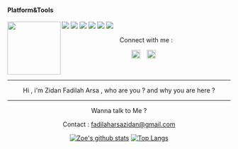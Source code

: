 #### Platform&Tools

[![](https://img.shields.io/badge/-NPM-cb3837?style=flat-square&logo=npm&logoColor=white)](https://npmjs.com/)
[![](https://img.shields.io/badge/-Linux-fcc624?style=flat-square&logo=linux&logoColor=white)](https://www.linuxfoundation.org/)
[![](https://img.shields.io/badge/-Node.js-43853d?style=flat-square&logo=node.js&logoColor=ffffff)](https://nodejs.org/)
[![](https://img.shields.io/badge/Visual_Studio_Code-0078D4?style=flat-square&logo=visual%20studio%20code&logoColor=white)](https://nodejs.org/)
[![](https://img.shields.io/badge/PHP-777BB4?style=flat-square&logo=php&logoColor=white)](https://nodejs.org/)
[![](https://img.shields.io/badge/Julia-9558B2?style=flat-square&logo=julia&logoColor=white)](https://nodejs.org/)
<img src="https://i.ibb.co/x2jBnMp/st-small-507x507-pad-600x600-f8f8f8.jpg" width="120" height="120" align="left">
<center>
Connect with me :

<a href="https://wa.me/77472105089"><img src="https://i.ibb.co/q93L1W7/4014870.png" alt="alt text" width="20" height="20"></a>      &nbsp;&nbsp;   <a href="https://instagram.com/_zidanfadilaharsa"><img src="https://image.flaticon.com/icons/svg/174/174855.svg" alt="alt text" width="20" height="20"></a>
 &nbsp;&nbsp; 




&nbsp;&nbsp;     &nbsp;&nbsp;    &nbsp;&nbsp;   &nbsp;&nbsp;   &nbsp;&nbsp;   
___
Hi , i'm Zidan Fadilah Arsa , who are you ? and why you are here ?
___


Wanna talk to Me ? 

Contact : fadilaharsazidan@gmail.com

[![Zoe's github stats](https://github-readme-stats.vercel.app/api?username=zoexavier&show_icons=true&hide=issues&bg_color=0D1117&text_color=c9d1d9&icon_color=ff3860&title_color=7957d5&hide_border=true&count_private=true)](https://github.com/zoexavier/github-readme-stats)
[![Top Langs](https://github-readme-stats.vercel.app/api/top-langs/?username=tzy&layout=compact&langs_count=7&hide=html&bg_color=0D1117&text_color=c9d1d9&icon_color=ff3860&title_color=7957d5&hide_border=true)](https://github.com/tzypro/github-readme-stats)
